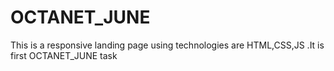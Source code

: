 # OCTANET_JUNE

This is a responsive landing page using technologies are HTML,CSS,JS .It is first OCTANET_JUNE task 
